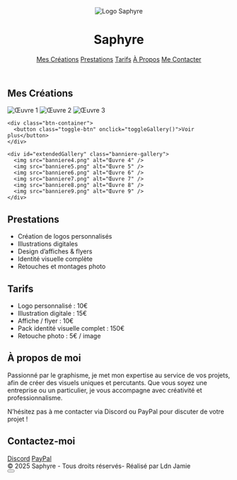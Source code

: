 <!DOCTYPE html>
<html lang="fr">
<head>
  <meta charset="UTF-8" />
  <meta name="viewport" content="width=device-width, initial-scale=1" />
  <title>Saphyre - Portfolio Graphiste</title>
  <link href="https://fonts.googleapis.com/css2?family=Poppins:wght@400;600&display=swap" rel="stylesheet" />
  <link
    rel="stylesheet"
    href="https://cdnjs.cloudflare.com/ajax/libs/font-awesome/6.4.0/css/all.min.css"
    crossorigin="anonymous"
  />
  <link rel="stylesheet" href="style.css" />
</head>
<body>
  <canvas id="bgCanvas"></canvas>

  <header>
    <img src="logosaphyrer.png" alt="Logo Saphyre" class="logo" />
    <h1>Saphyre</h1>
    <nav>
      <a href="#galerie">Mes Créations</a>
      <a href="#prestations">Prestations</a>
      <a href="#tarifs">Tarifs</a>
      <a href="#apropos">À Propos</a>
      <a href="#contact">Me Contacter</a>
    </nav>
  </header>

  <section id="galerie" class="glass-section">
    <h2 class="animated-title">Mes Créations</h2>
    <div class="gallery">
      <img src="banniere1.png" alt="Œuvre 1" />
      <img src="banniere2.png" alt="Œuvre 2" />
      <img src="banniere3.png" alt="Œuvre 3" />
    </div>

    <div class="btn-container">
      <button class="toggle-btn" onclick="toggleGallery()">Voir plus</button>
    </div>

    <div id="extendedGallery" class="banniere-gallery">
      <img src="banniere4.png" alt="Œuvre 4" />
      <img src="banniere5.png" alt="Œuvre 5" />
      <img src="banniere6.png" alt="Œuvre 6" />
      <img src="banniere7.png" alt="Œuvre 7" />
      <img src="banniere8.png" alt="Œuvre 8" />
      <img src="banniere9.png" alt="Œuvre 9" />
    </div>
  </section>

  <section id="prestations" class="glass-section">
    <h2 class="animated-title">Prestations</h2>
    <div class="card">
      <ul>
        <li>Création de logos personnalisés <i class="fa-solid fa-paintbrush"></i></li>
        <li>Illustrations digitales <i class="fa-solid fa-tablet-screen-button"></i></li>
        <li>Design d’affiches & flyers <i class="fa-solid fa-file-lines"></i></li>
        <li>Identité visuelle complète <i class="fa-solid fa-id-badge"></i></li>
        <li>Retouches et montages photo <i class="fa-solid fa-image"></i></li>
      </ul>
    </div>
  </section>

  <section id="tarifs" class="glass-section">
    <h2 class="animated-title">Tarifs</h2>
    <div class="card">
      <ul>
        <li>Logo personnalisé : 10€</li>
        <li>Illustration digitale : 15€</li>
        <li>Affiche / flyer : 10€</li>
        <li>Pack identité visuelle complet : 150€</li>
        <li>Retouche photo : 5€ / image</li>
      </ul>
    </div>
  </section>

  <section id="apropos" class="glass-section">
    <h2 class="animated-title">À propos de moi</h2>
    <div class="card about-me">
      <p>
        Passionné par le graphisme, je met mon expertise au service de vos projets,
        afin de créer des visuels uniques et percutants. Que vous soyez une entreprise ou un particulier,
        je vous accompagne avec créativité et professionnalisme.
      </p>
      <p>
        N’hésitez pas à me contacter via Discord ou PayPal pour discuter de votre projet !
      </p>
    </div>
  </section>

  <section id="contact" class="glass-section">
    <h2 class="animated-title">Contactez-moi</h2>
    <div class="socials">
      <a
        href="https://discord.gg/AkgXHqAb8E"
        target="_blank"
        rel="noopener noreferrer"
        class="social-icon discord"
        title="Discord"
        ><i class="fab fa-discord"></i> Discord</a
      >
      <a
        href="https://paypal.me/SaphGraph"
        target="_blank"
        rel="noopener noreferrer"
        class="social-icon paypal"
        title="PayPal"
        ><i class="fab fa-paypal"></i> PayPal</a
      >
    </div>
  </section>

  <footer>
    <div class="footer-container">
      <div class="footer-left">
        &copy; 2025 Saphyre - Tous droits réservés- Réalisé par Ldn Jamie
      </div>
      <div class="footer-right footer-icons">
        <a href="https://discord.gg/AkgXHqAb8E" target="_blank" title="Discord"
          ><i class="fab fa-discord"></i
        ></a>
        <a href="https://paypal.me/SaphGraph" target="_blank" title="PayPal"
          ><i class="fab fa-paypal"></i
        ></a>
      </div>
    </div>
  </footer>

  <button id="scrollTop" title="Remonter en haut">
    <i class="fas fa-arrow-up"></i>
  </button>

  <script src="script.js"></script>
</body>
</html>
